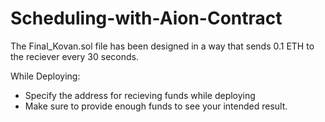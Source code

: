 # Scheduling-with-Aion-Contract

The Final_Kovan.sol file has been designed in a way that sends 0.1 ETH to the reciever every 30 seconds.

While Deploying:
- Specify the address for recieving funds while deploying
- Make sure to provide enough funds to see your intended result.
